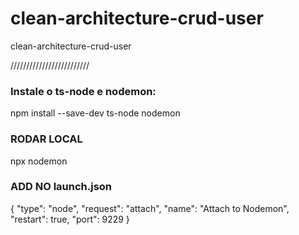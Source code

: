 # clean-architecture-crud-user
clean-architecture-crud-user

/////////////////////////

### Instale o ts-node e nodemon:
npm install --save-dev ts-node nodemon

### RODAR LOCAL
npx nodemon

### ADD NO launch.json
{
	"type": "node",
	"request": "attach",
	"name": "Attach to Nodemon",
	"restart": true,
	"port": 9229
}